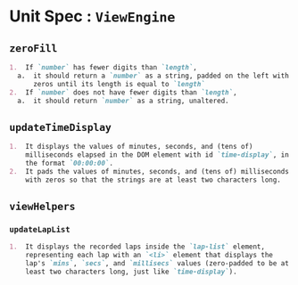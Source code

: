 # Unit Spec : `ViewEngine`

## `zeroFill`

```markdown
1.  If `number` has fewer digits than `length`,
  a.  it should return a `number` as a string, padded on the left with
      zeros until its length is equal to `length`
2.  If `number` does not have fewer digits than `length`,
  a.  it should return `number` as a string, unaltered.
```

## `updateTimeDisplay`

```markdown
1.  It displays the values of minutes, seconds, and (tens of)
    milliseconds elapsed in the DOM element with id `time-display`, in
    the format `00:00:00`.
2.  It pads the values of minutes, seconds, and (tens of) milliseconds
    with zeros so that the strings are at least two characters long.
```

## `viewHelpers`

### `updateLapList`

```markdown
1.  It displays the recorded laps inside the `lap-list` element,
    representing each lap with an `<li>` element that displays the
    lap's `mins`, `secs`, and `millisecs` values (zero-padded to be at
    least two characters long, just like `time-display`).
```
